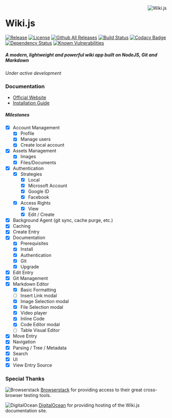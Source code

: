 <a href="https://github.com/Requarks/wiki">
    <img src="https://raw.githubusercontent.com/Requarks/wiki/master/assets/favicons/favicon-96x96.png" alt="Wiki.js" title="Wiki.js" align="right" />
</a>

# Wiki.js

[![Release](https://img.shields.io/github/release/Requarks/wiki.svg?maxAge=3600)](https://github.com/Requarks/wiki/releases)
[![License](https://img.shields.io/badge/license-AGPLv3-blue.svg)](https://github.com/requarks/wiki/blob/master/LICENSE)
[![Github All Releases](https://img.shields.io/github/downloads/Requarks/wiki/total.svg)](https://github.com/Requarks/wiki/releases/latest)
[![Build Status](https://travis-ci.org/Requarks/wiki.svg?branch=master)](https://travis-ci.org/Requarks/wiki)
[![Codacy Badge](https://api.codacy.com/project/badge/Grade/1d0217a3153c4595bdedb322263e55c8)](https://www.codacy.com/app/Requarks/wiki)
[![Dependency Status](https://gemnasium.com/badges/github.com/Requarks/wiki.svg)](https://gemnasium.com/github.com/Requarks/wiki)
[![Known Vulnerabilities](https://snyk.io/test/github/requarks/wiki/badge.svg)](https://snyk.io/test/github/requarks/wiki)

##### A modern, lightweight and powerful wiki app built on NodeJS, Git and Markdown
*Under active development*

### Documentation

- [Official Website](https://wiki.requarks.io/)
- [Installation Guide](https://wiki.requarks.io/get-started.html)

##### Milestones
- [x] Account Management
	- [x] Profile
	- [x] Manage users
	- [x] Create local account
- [x] Assets Management
	- [x] Images
	- [x] Files/Documents
- [x] Authentication
	- [x] Strategies
		- [x] Local
		- [x] Microsoft Account
		- [x] Google ID
		- [x] Facebook
	- [x] Access Rights
		- [x] View
		- [x] Edit / Create
- [x] Background Agent (git sync, cache purge, etc.)
- [x] Caching
- [x] Create Entry
- [x] Documentation
	- [x] Prerequisites
	- [x] Install
	- [x] Authentication
	- [x] Git
	- [x] Upgrade
- [x] Edit Entry
- [x] Git Management
- [x] Markdown Editor
	- [x] Basic Formatting
	- [ ] Insert Link modal
	- [x] Image Selection modal
	- [x] File Selection modal
	- [x] Video player
	- [x] Inline Code
	- [x] Code Editor modal
	- [ ] Table Visual Editor
- [x] Move Entry
- [x] Navigation
- [x] Parsing / Tree / Metadata
- [x] Search
- [x] UI
- [x] View Entry Source

### Special Thanks

![Browserstack](https://wiki.requarks.io/assets/images/logo_browserstack.png)
[Browserstack](https://www.browserstack.com/) for providing access to their great cross-browser testing tools.

![DigitalOcean](https://wiki.requarks.io/assets/images/logo_digitalocean.png)
[DigitalOcean](https://www.digitalocean.com/) for providing hosting of the Wiki.js documentation site.
